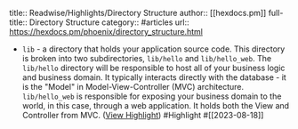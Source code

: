 title:: Readwise/Highlights/Directory Structure
author:: [[hexdocs.pm]]
full-title:: Directory Structure
category:: #articles
url:: https://hexdocs.pm/phoenix/directory_structure.html
- `lib` - a directory that holds your application source code. This directory is broken into two subdirectories, `lib/hello` and `lib/hello_web`. The `lib/hello` directory will be responsible to host all of your business logic and business domain. It typically interacts directly with the database - it is the "Model" in Model-View-Controller (MVC) architecture. `lib/hello_web` is responsible for exposing your business domain to the world, in this case, through a web application. It holds both the View and Controller from MVC. ([View Highlight](https://read.readwise.io/read/01h83b59d8wy0qwgz5723zhj3g)) #Highlight #[[2023-08-18]]